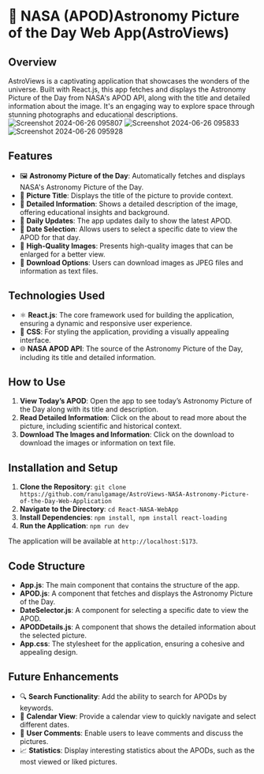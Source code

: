 # 🌌 NASA (APOD)Astronomy Picture of the Day Web App(AstroViews)

## Overview
AstroViews is a captivating application that showcases the wonders of the universe. Built with React.js, this app fetches and displays the Astronomy Picture of the Day from NASA's APOD API, along with the title and detailed information about the image. It's an engaging way to explore space through stunning photographs and educational descriptions.
![Screenshot 2024-06-26 095807](https://github.com/ranulgamage/AstroViews-NASA-Astronomy-Picture-of-the-Day-Web-Application/assets/34148517/82a10eff-8184-4a3d-a205-f40b40466118)
![Screenshot 2024-06-26 095833](https://github.com/ranulgamage/AstroViews-NASA-Astronomy-Picture-of-the-Day-Web-Application/assets/34148517/baf2bb90-479f-4016-8718-d482188a3137)
![Screenshot 2024-06-26 095928](https://github.com/ranulgamage/AstroViews-NASA-Astronomy-Picture-of-the-Day-Web-Application/assets/34148517/ca3e6d60-84e4-4cd4-ab53-2201138e18ba)
## Features

- 🖼️ **Astronomy Picture of the Day**: Automatically fetches and displays NASA's Astronomy Picture of the Day.
- 📛 **Picture Title**: Displays the title of the picture to provide context.
- 📖 **Detailed Information**: Shows a detailed description of the image, offering educational insights and background.
- 🔄 **Daily Updates**: The app updates daily to show the latest APOD.
- 📅 **Date Selection**: Allows users to select a specific date to view the APOD for that day.
- 🌠 **High-Quality Images**: Presents high-quality images that can be enlarged for a better view.
- 📂 **Download Options**: Users can download images as JPEG files and information as text files.

## Technologies Used

- ⚛️ **React.js**: The core framework used for building the application, ensuring a dynamic and responsive user experience.
- 🎨 **CSS**: For styling the application, providing a visually appealing interface.
- 🌐 **NASA APOD API**: The source of the Astronomy Picture of the Day, including its title and detailed information.

## How to Use

1. **View Today’s APOD**: Open the app to see today’s Astronomy Picture of the Day along with its title and description.
2. **Read Detailed Information**: Click on the about to read more about the picture, including scientific and historical context.
3. **Download The Images and Information**: Click on the download to download the images or information on text file.

## Installation and Setup

1. **Clone the Repository**: `git clone https://github.com/ranulgamage/AstroViews-NASA-Astronomy-Picture-of-the-Day-Web-Application`
2. **Navigate to the Directory**: `cd React-NASA-WebApp`
3. **Install Dependencies**: `npm install`,` npm install react-loading`
4. **Run the Application**: `npm run dev`

The application will be available at `http://localhost:5173`.

## Code Structure

- **App.js**: The main component that contains the structure of the app.
- **APOD.js**: A component that fetches and displays the Astronomy Picture of the Day.
- **DateSelector.js**: A component for selecting a specific date to view the APOD.
- **APODDetails.js**: A component that shows the detailed information about the selected picture.
- **App.css**: The stylesheet for the application, ensuring a cohesive and appealing design.

## Future Enhancements

- 🔍 **Search Functionality**: Add the ability to search for APODs by keywords.
- 📅 **Calendar View**: Provide a calendar view to quickly navigate and select different dates.
- 💬 **User Comments**: Enable users to leave comments and discuss the pictures.
- 📈 **Statistics**: Display interesting statistics about the APODs, such as the most viewed or liked pictures.
